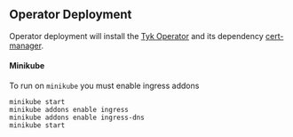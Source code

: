 ## Operator Deployment
Operator deployment will install the [Tyk Operator](https://github.com/TykTechnologies/tyk-operator) and its dependency [cert-manager](https://github.com/jetstack/cert-manager).

#### Minikube
To run on `minikube` you must enable ingress addons

```
minikube start
minikube addons enable ingress
minikube addons enable ingress-dns
minikube start
```
